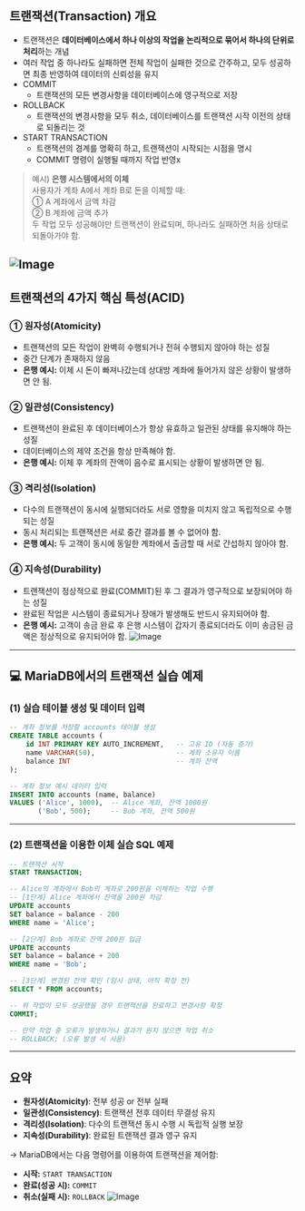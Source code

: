 ## 트랜잭션(Transaction) 개요

- 트랜잭션은 **데이터베이스에서 하나 이상의 작업을 논리적으로 묶어서 하나의 단위로 처리**하는 개념
- 여러 작업 중 하나라도 실패하면 전체 작업이 실패한 것으로 간주하고, 모두 성공하면 최종 반영하여 데이터의 신뢰성을 유지
- COMMIT
  - 트랜잭션의 모든 변경사항을 데이터베이스에 영구적으로 저장
- ROLLBACK
  - 트랜잭션의 변경사항을 모두 취소, 데이터베이스를 트랜잭션 시작 이전의 상태로 되돌리는 것
- START TRANSACTION
  - 트랜잭션의 경계를 명확히 하고, 트랜잭션이 시작되는 시점을 명시
  - COMMIT 명령이 실행될 때까지 작업 반영x

> 예시) **은행 시스템에서의 이체**  
> 사용자가 계좌 A에서 계좌 B로 돈을 이체할 때:  
> ① A 계좌에서 금액 차감  
> ② B 계좌에 금액 추가  
> 두 작업 모두 성공해야만 트랜잭션이 완료되며, 하나라도 실패하면 처음 상태로 되돌아가야 함.

## ![Image](https://github.com/user-attachments/assets/9d809f29-4aca-4590-b123-a55550225614)

## 트랜잭션의 4가지 핵심 특성(ACID)

### ① 원자성(Atomicity)

- 트랜잭션의 모든 작업이 완벽히 수행되거나 전혀 수행되지 않아야 하는 성질
- 중간 단계가 존재하지 않음
- **은행 예시:** 이체 시 돈이 빠져나갔는데 상대방 계좌에 들어가지 않은 상황이 발생하면 안 됨.

### ② 일관성(Consistency)

- 트랜잭션이 완료된 후 데이터베이스가 항상 유효하고 일관된 상태를 유지해야 하는 성질
- 데이터베이스의 제약 조건을 항상 만족해야 함.
- **은행 예시:** 이체 후 계좌의 잔액이 음수로 표시되는 상황이 발생하면 안 됨.

### ③ 격리성(Isolation)

- 다수의 트랜잭션이 동시에 실행되더라도 서로 영향을 미치지 않고 독립적으로 수행되는 성질
- 동시 처리되는 트랜잭션은 서로 중간 결과를 볼 수 없어야 함.
- **은행 예시:** 두 고객이 동시에 동일한 계좌에서 출금할 때 서로 간섭하지 않아야 함.

### ④ 지속성(Durability)

- 트랜잭션이 정상적으로 완료(COMMIT)된 후 그 결과가 영구적으로 보장되어야 하는 성질
- 완료된 작업은 시스템이 종료되거나 장애가 발생해도 반드시 유지되어야 함.
- **은행 예시:** 고객이 송금 완료 후 은행 시스템이 갑자기 종료되더라도 이미 송금된 금액은 정상적으로 유지되어야 함.
  ![Image](https://github.com/user-attachments/assets/99c246b7-13fb-4ca8-8062-20a1f61a3c71)

---

## 💻 MariaDB에서의 트랜잭션 실습 예제

### (1) 실습 테이블 생성 및 데이터 입력

```sql
-- 계좌 정보를 저장할 accounts 테이블 생성
CREATE TABLE accounts (
    id INT PRIMARY KEY AUTO_INCREMENT,   -- 고유 ID (자동 증가)
    name VARCHAR(50),                    -- 계좌 소유자 이름
    balance INT                          -- 계좌 잔액
);

-- 계좌 정보 예시 데이터 입력
INSERT INTO accounts (name, balance)
VALUES ('Alice', 1000),  -- Alice 계좌, 잔액 1000원
       ('Bob', 500);     -- Bob 계좌, 잔액 500원
```

---

### (2) 트랜잭션을 이용한 이체 실습 SQL 예제

```sql
-- 트랜잭션 시작
START TRANSACTION;

-- Alice의 계좌에서 Bob의 계좌로 200원을 이체하는 작업 수행
-- [1단계] Alice 계좌에서 잔액을 200원 차감
UPDATE accounts
SET balance = balance - 200
WHERE name = 'Alice';

-- [2단계] Bob 계좌로 잔액 200원 입금
UPDATE accounts
SET balance = balance + 200
WHERE name = 'Bob';

-- [3단계] 변경된 잔액 확인 (임시 상태, 아직 확정 전)
SELECT * FROM accounts;

-- 위 작업이 모두 성공했을 경우 트랜잭션을 완료하고 변경사항 확정
COMMIT;

-- 만약 작업 중 오류가 발생하거나 결과가 원치 않으면 작업 취소
-- ROLLBACK; (오류 발생 시 사용)
```

---

## **요약**

- **원자성(Atomicity)**: 전부 성공 or 전부 실패
- **일관성(Consistency)**: 트랜잭션 전후 데이터 무결성 유지
- **격리성(Isolation)**: 다수의 트랜잭션 동시 수행 시 독립적 실행 보장
- **지속성(Durability)**: 완료된 트랜잭션 결과 영구 유지

→ MariaDB에서는 다음 명령어를 이용하여 트랜잭션을 제어함:

- **시작:** `START TRANSACTION`
- **완료(성공 시):** `COMMIT`
- **취소(실패 시):** `ROLLBACK`
  ![Image](https://github.com/user-attachments/assets/442ab008-fcf8-46c1-903e-0f76ba0e473d)
